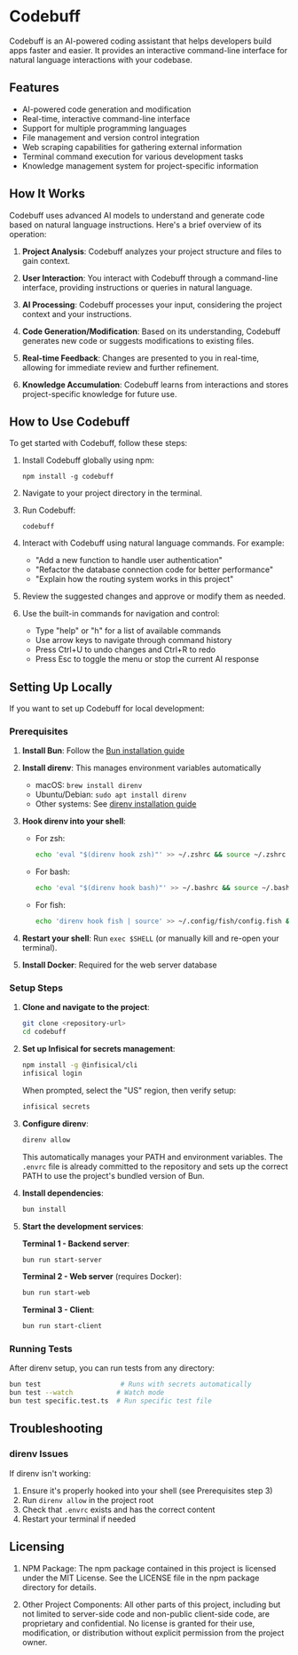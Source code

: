 # Codebuff

Codebuff is an AI-powered coding assistant that helps developers build apps faster and easier. It provides an interactive command-line interface for natural language interactions with your codebase.

## Features

- AI-powered code generation and modification
- Real-time, interactive command-line interface
- Support for multiple programming languages
- File management and version control integration
- Web scraping capabilities for gathering external information
- Terminal command execution for various development tasks
- Knowledge management system for project-specific information

## How It Works

Codebuff uses advanced AI models to understand and generate code based on natural language instructions. Here's a brief overview of its operation:

1. **Project Analysis**: Codebuff analyzes your project structure and files to gain context.

2. **User Interaction**: You interact with Codebuff through a command-line interface, providing instructions or queries in natural language.

3. **AI Processing**: Codebuff processes your input, considering the project context and your instructions.

4. **Code Generation/Modification**: Based on its understanding, Codebuff generates new code or suggests modifications to existing files.

5. **Real-time Feedback**: Changes are presented to you in real-time, allowing for immediate review and further refinement.

6. **Knowledge Accumulation**: Codebuff learns from interactions and stores project-specific knowledge for future use.

## How to Use Codebuff

To get started with Codebuff, follow these steps:

1. Install Codebuff globally using npm:

   ```
   npm install -g codebuff
   ```

2. Navigate to your project directory in the terminal.

3. Run Codebuff:

   ```
   codebuff
   ```

4. Interact with Codebuff using natural language commands. For example:

   - "Add a new function to handle user authentication"
   - "Refactor the database connection code for better performance"
   - "Explain how the routing system works in this project"

5. Review the suggested changes and approve or modify them as needed.

6. Use the built-in commands for navigation and control:
   - Type "help" or "h" for a list of available commands
   - Use arrow keys to navigate through command history
   - Press Ctrl+U to undo changes and Ctrl+R to redo
   - Press Esc to toggle the menu or stop the current AI response

## Setting Up Locally

If you want to set up Codebuff for local development:

### Prerequisites

1. **Install Bun**: Follow the [Bun installation guide](https://bun.sh/docs/installation)

2. **Install direnv**: This manages environment variables automatically

   - macOS: `brew install direnv`
   - Ubuntu/Debian: `sudo apt install direnv`
   - Other systems: See [direnv installation guide](https://direnv.net/docs/installation.html)

3. **Hook direnv into your shell**:
   - For zsh:
     ```bash
     echo 'eval "$(direnv hook zsh)"' >> ~/.zshrc && source ~/.zshrc
     ```
   - For bash:
     ```bash
     echo 'eval "$(direnv hook bash)"' >> ~/.bashrc && source ~/.bashrc
     ```
   - For fish:
     ```bash
     echo 'direnv hook fish | source' >> ~/.config/fish/config.fish && source ~/.config/fish/config.fish
     ```
4. **Restart your shell**: Run `exec $SHELL` (or manually kill and re-open your terminal).

5. **Install Docker**: Required for the web server database

### Setup Steps

1. **Clone and navigate to the project**:

   ```bash
   git clone <repository-url>
   cd codebuff
   ```

2. **Set up Infisical for secrets management**:

   ```bash
   npm install -g @infisical/cli
   infisical login
   ```

   When prompted, select the "US" region, then verify setup:

   ```bash
   infisical secrets
   ```

3. **Configure direnv**:

   ```bash
   direnv allow
   ```

   This automatically manages your PATH and environment variables. The `.envrc` file is already committed to the repository and sets up the correct PATH to use the project's bundled version of Bun.

4. **Install dependencies**:

   ```bash
   bun install
   ```

5. **Start the development services**:

   **Terminal 1 - Backend server**:

   ```bash
   bun run start-server
   ```

   **Terminal 2 - Web server** (requires Docker):

   ```bash
   bun run start-web
   ```

   **Terminal 3 - Client**:

   ```bash
   bun run start-client
   ```

### Running Tests

After direnv setup, you can run tests from any directory:

```bash
bun test                    # Runs with secrets automatically
bun test --watch           # Watch mode
bun test specific.test.ts  # Run specific test file
```

## Troubleshooting

### direnv Issues

If direnv isn't working:

1. Ensure it's properly hooked into your shell (see Prerequisites step 3)
2. Run `direnv allow` in the project root
3. Check that `.envrc` exists and has the correct content
4. Restart your terminal if needed

## Licensing

1. NPM Package: The npm package contained in this project is licensed under the MIT License. See the LICENSE file in the npm package directory for details.

2. Other Project Components: All other parts of this project, including but not limited to server-side code and non-public client-side code, are proprietary and confidential. No license is granted for their use, modification, or distribution without explicit permission from the project owner.
